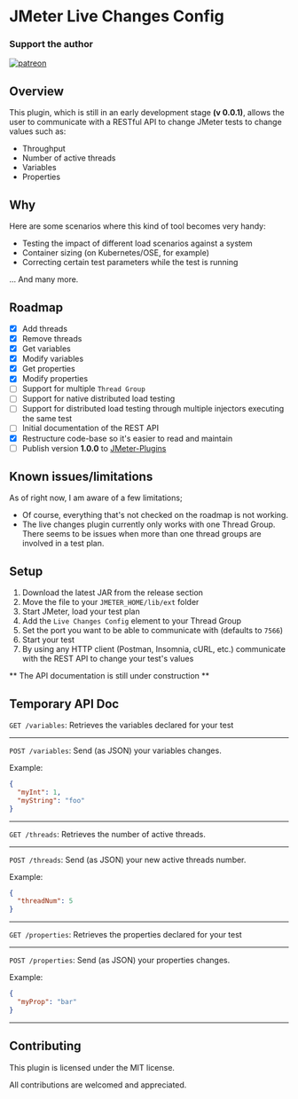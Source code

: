 # JMeter Live Changes Config

### Support the author
[![patreon](https://c5.patreon.com/external/logo/become_a_patron_button.png)](https://www.patreon.com/bePatron?u=17797269)

## Overview
This plugin, which is still in an early development stage __(v 0.0.1)__, allows the user to communicate with a RESTful API to change JMeter tests to change values such as:

* Throughput
* Number of active threads
* Variables
* Properties

## Why
Here are some scenarios where this kind of tool becomes very handy:

* Testing the impact of different load scenarios against a system
* Container sizing (on Kubernetes/OSE, for example)
* Correcting certain test parameters while the test is running

... And many more.

## Roadmap
- [x] Add threads
- [x] Remove threads
- [x] Get variables
- [x] Modify variables
- [x] Get properties
- [x] Modify properties
- [ ] Support for multiple `Thread Group`
- [ ] Support for native distributed load testing
- [ ] Support for distributed load testing through multiple injectors executing the same test
- [ ] Initial documentation of the REST API
- [x] Restructure code-base so it's easier to read and maintain
- [ ] Publish version __1.0.0__ to [JMeter-Plugins](https://jmeter-plugins.org/)

## Known issues/limitations

As of right now, I am aware of a few limitations;

* Of course, everything that's not checked on the roadmap is not working.
* The live changes plugin currently only works with one Thread Group. There seems to be issues when more than one thread groups are involved in a test plan.

## Setup

1. Download the latest JAR from the release section
2. Move the file to your `JMETER_HOME/lib/ext` folder
3. Start JMeter, load your test plan
4. Add the `Live Changes Config` element to your Thread Group
5. Set the port you want to be able to communicate with (defaults to `7566`)
6. Start your test
7. By using any HTTP client (Postman, Insomnia, cURL, etc.) communicate with the REST API to change your test's values

** The API documentation is still under construction **

## Temporary API Doc

`GET /variables`: Retrieves the variables declared for your test

---

`POST /variables`: Send (as JSON) your variables changes.

Example:
```json
{
  "myInt": 1,
  "myString": "foo"
}
```

---

`GET /threads`: Retrieves the number of active threads.

---

`POST /threads`: Send (as JSON) your new active threads number.

Example:
```json
{
  "threadNum": 5
}
```

---

`GET /properties`: Retrieves the properties declared for your test

---

`POST /properties`: Send (as JSON) your properties changes.

Example:
```json
{
  "myProp": "bar"
}
```

---




## Contributing
This plugin is licensed under the MIT license. 

All contributions are welcomed and appreciated.
